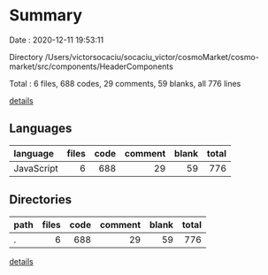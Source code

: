 # Summary

Date : 2020-12-11 19:53:11

Directory /Users/victorsocaciu/socaciu_victor/cosmoMarket/cosmo-market/src/components/HeaderComponents

Total : 6 files,  688 codes, 29 comments, 59 blanks, all 776 lines

[details](details.md)

## Languages
| language | files | code | comment | blank | total |
| :--- | ---: | ---: | ---: | ---: | ---: |
| JavaScript | 6 | 688 | 29 | 59 | 776 |

## Directories
| path | files | code | comment | blank | total |
| :--- | ---: | ---: | ---: | ---: | ---: |
| . | 6 | 688 | 29 | 59 | 776 |

[details](details.md)
